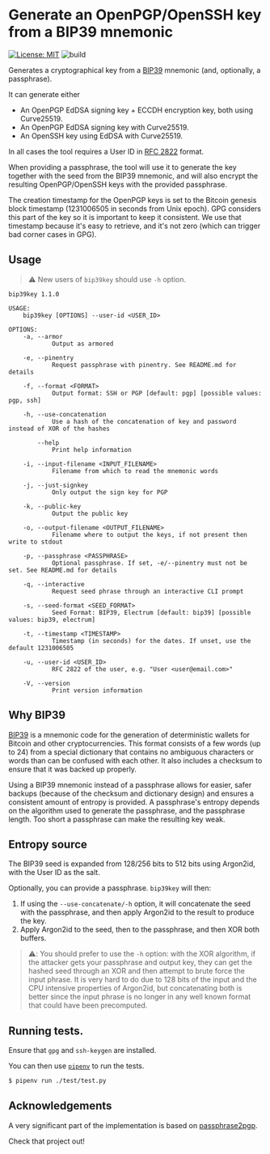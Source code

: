 # Generate an OpenPGP/OpenSSH key from a BIP39 mnemonic

[![License: MIT](https://img.shields.io/badge/License-MIT-yellow.svg)](https://opensource.org/licenses/MIT)
![build](https://github.com/jpdarago/bip39key/actions/workflows/rust.yml/badge.svg)

Generates a cryptographical key from a [BIP39](https://github.com/bitcoin/bips/blob/master/bip-0039.mediawiki) mnemonic (and, optionally, a
passphrase).

It can generate either

* An OpenPGP EdDSA signing key + ECCDH encryption key, both using Curve25519.
* An OpenPGP EdDSA signing key with Curve25519.
* An OpenSSH key using EdDSA with Curve25519.

In all cases the tool requires a User ID in [RFC 2822](https://datatracker.ietf.org/doc/html/rfc2822) format.

When providing a passphrase, the tool will use it to generate the key together
with the seed from the BIP39 mnemonic, and will also encrypt the resulting OpenPGP/OpenSSH keys with
the provided passphrase.

The creation timestamp for the OpenPGP keys is set to the Bitcoin genesis block
timestamp (1231006505 in seconds from Unix epoch). GPG considers this part of
the key so it is important to keep it consistent. We use that timestamp because
it's easy to retrieve, and it's not zero (which can trigger bad corner cases in
GPG).

## Usage

> :warning: New users of `bip39key` should use `-h` option.

```
bip39key 1.1.0

USAGE:
    bip39key [OPTIONS] --user-id <USER_ID>

OPTIONS:
    -a, --armor
            Output as armored

    -e, --pinentry
            Request passphrase with pinentry. See README.md for details

    -f, --format <FORMAT>
            Output format: SSH or PGP [default: pgp] [possible values: pgp, ssh]

    -h, --use-concatenation
            Use a hash of the concatenation of key and password instead of XOR of the hashes

        --help
            Print help information

    -i, --input-filename <INPUT_FILENAME>
            Filename from which to read the mnemonic words

    -j, --just-signkey
            Only output the sign key for PGP

    -k, --public-key
            Output the public key

    -o, --output-filename <OUTPUT_FILENAME>
            Filename where to output the keys, if not present then write to stdout

    -p, --passphrase <PASSPHRASE>
            Optional passphrase. If set, -e/--pinentry must not be set. See README.md for details

    -q, --interactive
            Request seed phrase through an interactive CLI prompt

    -s, --seed-format <SEED_FORMAT>
            Seed Format: BIP39, Electrum [default: bip39] [possible values: bip39, electrum]

    -t, --timestamp <TIMESTAMP>
            Timestamp (in seconds) for the dates. If unset, use the default 1231006505

    -u, --user-id <USER_ID>
            RFC 2822 of the user, e.g. "User <user@email.com>"

    -V, --version
            Print version information
```

## Why BIP39

[BIP39](https://github.com/bitcoin/bips/blob/master/bip-0039.mediawiki) is a
mnemonic code for the generation of deterministic wallets for Bitcoin and other
cryptocurrencies. This format consists of a few words (up to 24) from a special
dictionary that contains no ambiguous characters or words than can be
confused with each other. It also includes a checksum to ensure that it
was backed up properly.

Using a BIP39 mnemonic instead of a passphrase allows for easier, safer backups
(because of the checksum and dictionary design) and ensures a consistent amount
of entropy is provided. A passphrase's entropy depends on the algorithm used
to generate the passphrase, and the passphrase length. Too short a passphrase
can make the resulting key weak.

## Entropy source

The BIP39 seed is expanded from 128/256 bits to 512 bits using Argon2id, with
the User ID as the salt.

Optionally, you can provide a passphrase. `bip39key` will then:

1. If using the `--use-concatenate/-h` option, it will concatenate the seed
with the passphrase, and then apply Argon2id to the result to produce the
key.
2. Apply Argon2id to the seed, then to the passphrase, and then XOR both buffers.

> :warning:: You should prefer to use the `-h` option: with the XOR algorithm,
> if the attacker gets your passphrase and output key, they can get the hashed seed
> through an XOR and then attempt to brute force the input phrase. It is very hard
> to do due to 128 bits of the input and the CPU intensive properties of Argon2id,
> but concatenating both is better since the input phrase is no longer in any well
> known format that could have been precomputed.

## Running tests.

Ensure that `gpg` and `ssh-keygen` are installed.

You can then use [`pipenv`](https://pipenv.pypa.io/en/latest/) to run the tests.

```sh
$ pipenv run ./test/test.py
```

## Acknowledgements

A very significant part of the implementation is based on [passphrase2pgp](https://github.com/skeeto/passphrase2pgp).

Check that project out!
